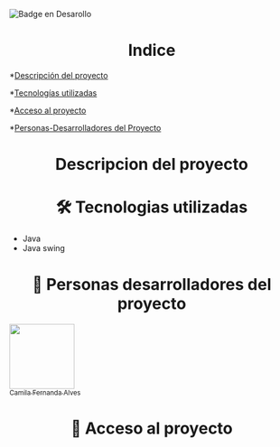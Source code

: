 ![Badge en Desarollo](https://img.shields.io/badge/STATUS-EN%20DESAROLLO-green) 

<h1 align="center">Indice</h1>

*[Descripción del proyecto](#descripción-del-proyecto)

*[Tecnologías utilizadas](#tecnologías-utilizadas)

*[Acceso al proyecto](#acceso-proyecto)

*[Personas-Desarrolladores del Proyecto](#personas-desarrolladores)

<h1 align="center">Descripcion del proyecto</h1>



<h1 align="center"> 🛠️ Tecnologias utilizadas</h1>

* Java
* Java swing

<h1 align="center"> 👥 Personas desarrolladores del proyecto</h1>

[<img src="https://avatars.githubusercontent.com/u/37356058?v=4" width=115><br><sub>Camila Fernanda Alves</sub>](https://github.com/FrancoArmanasco2000)

<h1 align="center"> 📁 Acceso al proyecto</h1>

